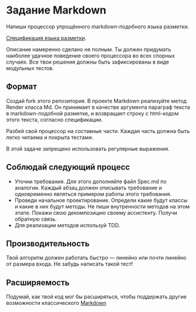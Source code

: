 # Задание Markdown 

Напиши процессор упрощённого markdown-подобного языка разметки.

[Спецификация языка разметки](MarkdownSpec.md).

Описание намеренно сделано не полным.
Ты должен придумать наиболее удачное поведение своего процессора во всех спорных случаях.
Все твои решения должны быть зафиксированы в виде модульных тестов.

## Формат

Создай fork этого репозитория. В проекте Markdown реализуйте метод Render класса Md. Он принимает в качестве аргумента параграф текста в markdown-подобной разметке, и возвращает строку с html-кодом этого текста, согласно спецификации.

Разбей свой процессор на составные части. Каждая часть должна быть легко читаема и покрыта тестами.

В этой задаче запрещено использовать регулярные выражения.

## Соблюдай следующий процесс

* Уточни требования. Для этого дополняйте файл Spec.md по аналогии. 
Каждый абзац должен описывать требование и одновременно являться примером работы этого требования.
* Проведи начальное проектирование. Определи какие будут классы и какие в них будут методы. 
Не пиши внутренности методов на этом этапе. Покажи свою декомпозицию своему ассистенту. Получи обратную связь.
* Для реализации методов используй TDD.

## Производительность

Твой алгоритм должен работать быстро — линейно или почти линейно от размера входа. Не забудь написать такой тест!

## Расширяемость

Подумай, как твой код мог бы расширяться, чтобы поддержать другие возможности классического [Markdown](https://daringfireball.net/projects/markdown/syntax)
